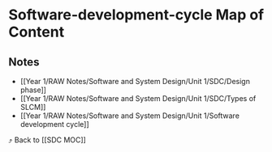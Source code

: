 # Software-development-cycle Map of Content


## Notes
- [[Year 1/RAW Notes/Software and System Design/Unit 1/SDC/Design phase]]
- [[Year 1/RAW Notes/Software and System Design/Unit 1/SDC/Types of SLCM]]
- [[Year 1/RAW Notes/Software and System Design/Unit 1/Software development cycle]]

⤴️ Back to [[SDC MOC]]